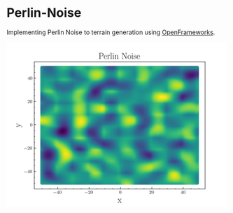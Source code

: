 # Perlin-Noise

Implementing Perlin Noise to terrain generation using [OpenFrameworks](https://github.com/openframeworks/openFrameworks).

![alt text](https://github.com/MiguelLameiras/Perlin-Noise/blob/master/2D_Map.png)
